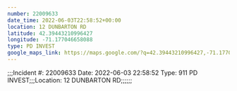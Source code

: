 ```yaml
---
number: 22009633
date_time: 2022-06-03T22:58:52+00:00
location: 12 DUNBARTON RD
latitude: 42.39443210996427
longitude: -71.177046658088
type: PD INVEST
google_maps_link: https://maps.google.com/?q=42.39443210996427,-71.177046658088
---
```


;;;Incident #: 22009633   Date: 2022-06-03 22:58:52   Type: 911 PD INVEST;;;Location: 12 DUNBARTON RD;;;;;;
